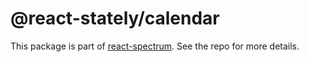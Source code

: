 # @react-stately/calendar

This package is part of [react-spectrum](https://github.com/watheia/spectrum). See the repo for more details.
